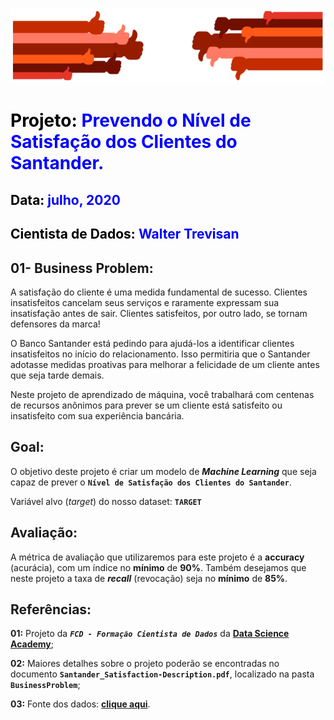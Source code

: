 ![satisfaction.png](Images/satisfaction.png)

# <font color='black'>Projeto:</font> <font color='blue'>Prevendo o Nível de Satisfação dos Clientes do Santander.</font>

## <font color='black'>Data:</font> <font color='blue'>julho, 2020</font>

## <font color='black'>Cientista de Dados:</font> <font color='blue'>Walter Trevisan</font>

## 01- Business Problem:

A satisfação do cliente é uma medida fundamental de sucesso. Clientes insatisfeitos cancelam seus serviços e raramente expressam sua insatisfação antes de sair. Clientes satisfeitos, por outro lado, se tornam defensores da marca!

O Banco Santander está pedindo para ajudá-los a identificar clientes insatisfeitos no início do relacionamento. Isso permitiria que o Santander adotasse medidas proativas para melhorar a felicidade de um cliente antes que seja tarde demais.

Neste projeto de aprendizado de máquina, você trabalhará com centenas de recursos anônimos para prever se um cliente está satisfeito ou insatisfeito com sua experiência bancária.

## Goal:
O objetivo deste projeto é criar um modelo de ***Machine Learning*** que seja capaz de prever o **`Nível de Satisfação dos Clientes do Santander`**.

Variável alvo (*target*) do nosso dataset: **`TARGET`**

## Avaliação:
A métrica de avaliação que utilizaremos para este projeto é a **accuracy** (acurácia), com um índice no **mínimo** de **90%**. Também desejamos que neste projeto a taxa de ***recall*** (revocação) seja no **mínimo** de **85%**.

## Referências:

**01:** Projeto da ***`FCD - Formação Cientista de Dados`*** da **[Data Science Academy](https://www.datascienceacademy.com.br/)**;

**02:** Maiores detalhes sobre o projeto poderão se encontradas no documento **`Santander_Satisfaction-Description.pdf`**, localizado na pasta **`BusinessProblem`**;

**03:** Fonte dos dados: **[clique aqui](https://www.kaggle.com/c/santander-customer-satisfaction)**.
